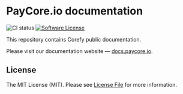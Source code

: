 # PayСore.io documentation

![CI status](https://github.com/paycoreio/docs/actions/workflows/ci.yml/badge.svg)
[![Software License][ico-license]](LICENSE.md)

This repository contains Corefy public documentation.

Please visit our documentation website — [docs.paycore.io](https://docs.paycore.io/).

## License

The MIT License (MIT). Please see [License File](LICENSE.md) for more information.

[ico-license]: https://img.shields.io/badge/license-MIT-brightgreen.svg?style=flat-square